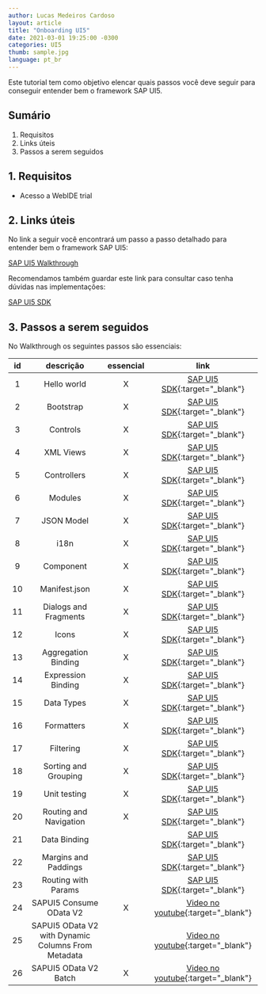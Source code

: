 ```yaml
---
author: Lucas Medeiros Cardoso
layout: article
title: "Onboarding UI5"
date: 2021-03-01 19:25:00 -0300 
categories: UI5
thumb: sample.jpg
language: pt_br
---
```


Este tutorial tem como objetivo elencar quais passos você deve seguir para conseguir entender bem o framework SAP UI5.

## Sumário

1. Requisitos
2. Links úteis
3. Passos a serem seguidos

## 1. Requisitos

- Acesso a WebIDE trial

## 2. Links úteis

No link a seguir você encontrará um passo a passo detalhado para entender bem o framework SAP UI5:

[SAP UI5 Walkthrough](https://sapui5.hana.ondemand.com/#/topic/3da5f4be63264db99f2e5b04c5e853db)

Recomendamos também guardar este link para consultar caso tenha dúvidas nas implementações:

[SAP UI5 SDK](https://sapui5.hana.ondemand.com/#/)

## 3. Passos a serem seguidos

No Walkthrough os seguintes passos são essenciais:

| id | descrição | essencial | link |
|:---:|:---:|:---:|:---:|
| 1 | Hello world | X | [SAP UI5 SDK](https://sapui5.hana.ondemand.com/#/topic/2680aa9b16c14a00b01261d04babbb39){:target="_blank"} |
| 2 | Bootstrap | X | [SAP UI5 SDK](https://sapui5.hana.ondemand.com/#/topic/fe12df2e338e43598977d09f3d191b7b){:target="_blank"} |
| 3 | Controls | X | [SAP UI5 SDK](https://sapui5.hana.ondemand.com/#/topic/ddbceecd7d3d42eea9cf78a820a238fb){:target="_blank"} |
| 4 | XML Views | X | [SAP UI5 SDK](https://sapui5.hana.ondemand.com/#/topic/1409791afe4747319a3b23a1e2fc7064){:target="_blank"} |
| 5 | Controllers | X | [SAP UI5 SDK](https://sapui5.hana.ondemand.com/#/topic/50579ddf2c934ce789e056cfffe9efa9){:target="_blank"} |
| 6 | Modules | X | [SAP UI5 SDK](https://sapui5.hana.ondemand.com/#/topic/f665d0de4dba405f9af4294de824b03b){:target="_blank"} |
| 7 | JSON Model | X | [SAP UI5 SDK](https://sapui5.hana.ondemand.com/#/topic/70ef981d350a495b940640801701c409){:target="_blank"} |
| 8 | i18n | X | [SAP UI5 SDK](https://sapui5.hana.ondemand.com/#/topic/df86bfbeab0645e5b764ffa488ed57dc){:target="_blank"} |
| 9 | Component | X | [SAP UI5 SDK](https://sapui5.hana.ondemand.com/#/topic/4cfa60872dca462cb87148ccd0d948ee){:target="_blank"} |
| 10 | Manifest.json | X | [SAP UI5 SDK](https://sapui5.hana.ondemand.com/#/topic/8f93bf2b2b13402e9f035128ce8b495f){:target="_blank"} |
| 11 | Dialogs and Fragments | X | [SAP UI5 SDK](https://sapui5.hana.ondemand.com/#/topic/4da72985139b4b83b5f1c1e0c0d2ed5a){:target="_blank"} |
| 12 | Icons | X | [SAP UI5 SDK](https://sapui5.hana.ondemand.com/#/topic/776f7352807e4f82b18176c8fbdc0c56){:target="_blank"} |
| 13 | Aggregation Binding | X | [SAP UI5 SDK](https://sapui5.hana.ondemand.com/#/topic/bf71375454654b44af01379a3c3a6273){:target="_blank"} |
| 14 | Expression Binding | X | [SAP UI5 SDK](https://sapui5.hana.ondemand.com/#/topic/c98d57347ba444c6945f596584d2db45){:target="_blank"} |
| 15 | Data Types | X | [SAP UI5 SDK](https://sapui5.hana.ondemand.com/#/topic/dfe04650afc046e0802abb1a1a90d2d9){:target="_blank"} |
| 16 | Formatters | X | [SAP UI5 SDK](https://sapui5.hana.ondemand.com/#/topic/0f8626ed7b7542ffaa44601828db20de){:target="_blank"} |
| 17 | Filtering | X | [SAP UI5 SDK](https://sapui5.hana.ondemand.com/#/topic/5295470d7eee46c1898ee46c1b9ad763){:target="_blank"} |
| 18 | Sorting and Grouping | X | [SAP UI5 SDK](https://sapui5.hana.ondemand.com/#/topic/c4b2a32bb72f483faa173e890e48d812){:target="_blank"} |
| 19 | Unit testing | X | [SAP UI5 SDK](https://sapui5.hana.ondemand.com/#/topic/e1ce1de315994a02bf162f4b3b5a9f09){:target="_blank"} |
| 20 | Routing and Navigation | X | [SAP UI5 SDK](https://sapui5.hana.ondemand.com/#/topic/e5200ee755f344c8aef8efcbab3308fb){:target="_blank"} |
| 21 | Data Binding |  | [SAP UI5 SDK](https://sapui5.hana.ondemand.com/#/topic/e5310932a71f42daa41f3a6143efca9c){:target="_blank"} |
| 22 | Margins and Paddings |  | [SAP UI5 SDK](https://sapui5.hana.ondemand.com/#/topic/17b87fbafb5a4474982760d2a3a73e69){:target="_blank"} |
| 23 | Routing with Params |  | [SAP UI5 SDK](https://sapui5.hana.ondemand.com/#/topic/2366345a94f64ec1a80f9d9ce50a59ef){:target="_blank"} |
| 24 | SAPUI5 Consume OData V2 | X | [Video no youtube](https://www.youtube.com/watch?v=5Ienv9fVXIM){:target="_blank"} |
| 25 | SAPUI5 OData V2 with Dynamic Columns From Metadata |  | [Video no youtube](https://www.youtube.com/watch?v=7DQNm4LFWZA){:target="_blank"} |
| 26 | SAPUI5 OData V2 Batch | X | [Video no youtube](https://www.youtube.com/watch?v=HMzwOUOsGe0){:target="_blank"} |

